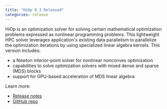 ```yaml
---
title: "HiOp 0.3 Released"
categories: release
---
```


HiOp is an optimization solver for solving certain mathematical optimization problems expressed as nonlinear programming problems. This lightweight HPC solver leverages application's existing data parallelism to parallelize the optimization iterations by using specialized linear algebra kernels. This version includes:
- a Newton interior-point solver for nonlinear nonconvex optimization
- capabilities to solve optimization solvers with mixed dense and sparse (MDS) blocks
- support for GPU-based acceleration of MDS linear algebra

Learn more:
- [Release notes](https://github.com/LLNL/hiop/releases/tag/v0.3)
- [GitHub repo](https://github.com/LLNL/hiop)
